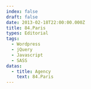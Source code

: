 ```yaml
---
index: false
draft: false
date: 2013-02-18T22:00:00.000Z
title: 84.Paris
types: Editorial
tags:
  - Wordpress
  - jQuery
  - Javascript
  - SASS
datas:
  - title: Agency
    text: 84.Paris
---
```

